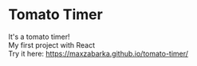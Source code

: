 # Tomato Timer
It's a tomato timer!  
My first project with React  
Try it here: https://maxzabarka.github.io/tomato-timer/  
